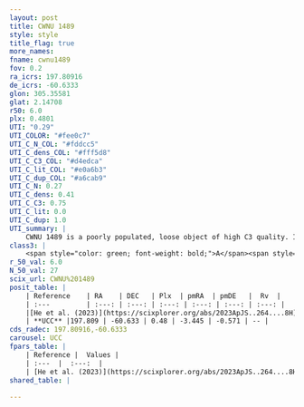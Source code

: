 ```yaml
---
layout: post
title: CWNU 1489
style: style
title_flag: true
more_names: 
fname: cwnu1489
fov: 0.2
ra_icrs: 197.80916
de_icrs: -60.6333
glon: 305.35581
glat: 2.14708
r50: 6.0
plx: 0.4801
UTI: "0.29"
UTI_COLOR: "#fee0c7"
UTI_C_N_COL: "#fddcc5"
UTI_C_dens_COL: "#fff5d8"
UTI_C_C3_COL: "#d4edca"
UTI_C_lit_COL: "#e0a6b3"
UTI_C_dup_COL: "#a6cab9"
UTI_C_N: 0.27
UTI_C_dens: 0.41
UTI_C_C3: 0.75
UTI_C_lit: 0.0
UTI_C_dup: 1.0
UTI_summary: |
    CWNU 1489 is a poorly populated, loose object of high C3 quality. It was recently reported in the literature.
class3: |
    <span style="color: green; font-weight: bold;">A</span><span style="color: #FFC300; font-weight: bold;">B</span>
r_50_val: 6.0
N_50_val: 27
scix_url: CWNU%201489
posit_table: |
    | Reference    | RA    | DEC   | Plx  | pmRA  | pmDE   |  Rv  |
    | :---         | :---: | :---: | :---: | :---: | :---: | :---: |
    |[He et al. (2023)](https://scixplorer.org/abs/2023ApJS..264....8H) | 197.901 | -60.628 | 0.493 | -3.435 | -0.573 | -- |
    | **UCC** |197.809 | -60.633 | 0.48 | -3.445 | -0.571 | -- | 
cds_radec: 197.80916,-60.6333
carousel: UCC
fpars_table: |
    | Reference |  Values |
    | :---  |  :---:  |
    | [He et al. (2023)](https://scixplorer.org/abs/2023ApJS..264....8H) | `A0=1.45, m-M=11.45, logAge=7.55` |
shared_table: |
    
---
```

